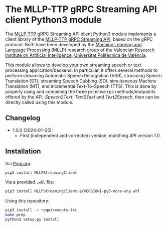 # The MLLP-TTP gRPC Streaming API client Python3 module

The [MLLP-TTP](https://ttp.mllp.upv.es/) gRPC Streaming API client Python3 module implements a client library of the [MLLP-TTP gRPC Streaming
API](https://ttp.mllp.upv.es/mllp-streaming-api), based on the gRPC protocol.
Both have been developed by the [Machine Learning and Language
Processing](https://mllp.upv.es/) (MLLP) research group of the [Valencian
Research Institute on Artificial Intelligence](https://vrain.upv.es/),
[Universitat Politècnica de València](https://www.upv.es/). 

This module allows to develop your own streaming speech or text processing
application/backend. In particular, it offers several methods to perform
streaming Automatic Speech Recognition (ASR), streaming Speech Translation
(ST), streaming Speech Dubbing (SD), simultaneous Machine Translation (MT), and
incremental Text-To-Speech (TTS). This is done by properly using and combining
the three primitive rpc methods/endpoints offered by the API, *Speech2Text*,
*Text2Text* and *Text2Speech*, than can be directly called using this module.

## Changelog

- 1.0.0 (2024-01-05):
  + First (independent and corrected) version, matching API version 1.0.

## Installation

Via [Pypi.org](https://pypi.org/project/MLLPStreamingClient/): 

```bash
pip3 install MLLPStreamingClient 
```

Via a provided `.whl` file: 

```bash
pip3 install MLLPStreamingClient-${VERSION}-py3-none-any.whl 
```

Using this repository:

```bash
pip3 install -r requirements.txt
make prep
python3 setup.py install
```
